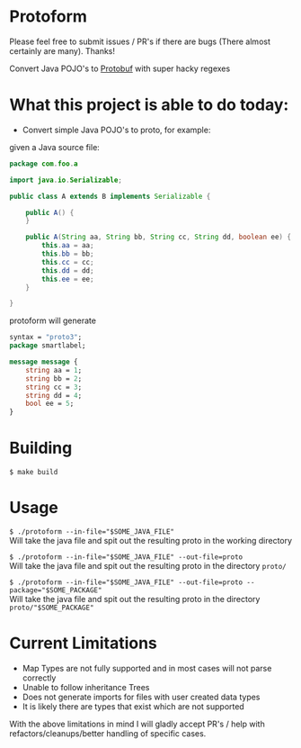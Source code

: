 # Protoform
Please feel free to submit issues / PR's if there are bugs (There almost certainly are many).
Thanks!


Convert Java POJO's to [Protobuf](https://developers.google.com/protocol-buffers/) with super hacky regexes

# What this project is able to do today:

* Convert simple Java POJO's to proto, for example:

given a Java source file:
```java
package com.foo.a

import java.io.Serializable;

public class A extends B implements Serializable {

    public A() {
    }

    public A(String aa, String bb, String cc, String dd, boolean ee) {
        this.aa = aa;
        this.bb = bb;
        this.cc = cc;
        this.dd = dd;
        this.ee = ee;
    }

}

```

protoform will generate

```proto
syntax = "proto3";
package smartlabel;

message message {
	string aa = 1;
	string bb = 2;
	string cc = 3;
	string dd = 4;
	bool ee = 5;
}
```

# Building
`$ make build`

# Usage
`$ ./protoform --in-file="$SOME_JAVA_FILE"`  
Will take the java file and spit out the resulting proto in the working directory

`$ ./protoform --in-file="$SOME_JAVA_FILE" --out-file=proto`  
Will take the java file and spit out the resulting proto in the directory `proto/`

`$ ./protoform --in-file="$SOME_JAVA_FILE" --out-file=proto --package="$SOME_PACKAGE"`  
Will take the java file and spit out the resulting proto in the directory `proto/"$SOME_PACKAGE"`


# Current Limitations
* Map Types are not fully supported and in most cases will not parse correctly
* Unable to follow inheritance Trees
* Does not generate imports for files with user created data types
* It is likely there are types that exist which are not supported

With the above limitations in mind I will gladly accept PR's / help with refactors/cleanups/better handling of specific cases.
